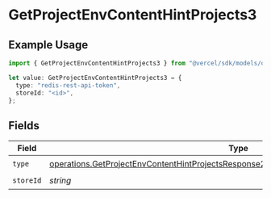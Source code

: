 # GetProjectEnvContentHintProjects3

## Example Usage

```typescript
import { GetProjectEnvContentHintProjects3 } from "@vercel/sdk/models/operations/getprojectenv.js";

let value: GetProjectEnvContentHintProjects3 = {
  type: "redis-rest-api-token",
  storeId: "<id>",
};
```

## Fields

| Field                                                                                                                                                                                              | Type                                                                                                                                                                                               | Required                                                                                                                                                                                           | Description                                                                                                                                                                                        |
| -------------------------------------------------------------------------------------------------------------------------------------------------------------------------------------------------- | -------------------------------------------------------------------------------------------------------------------------------------------------------------------------------------------------- | -------------------------------------------------------------------------------------------------------------------------------------------------------------------------------------------------- | -------------------------------------------------------------------------------------------------------------------------------------------------------------------------------------------------- |
| `type`                                                                                                                                                                                             | [operations.GetProjectEnvContentHintProjectsResponse200ApplicationJSONResponseBody23Type](../../models/operations/getprojectenvcontenthintprojectsresponse200applicationjsonresponsebody23type.md) | :heavy_check_mark:                                                                                                                                                                                 | N/A                                                                                                                                                                                                |
| `storeId`                                                                                                                                                                                          | *string*                                                                                                                                                                                           | :heavy_check_mark:                                                                                                                                                                                 | N/A                                                                                                                                                                                                |